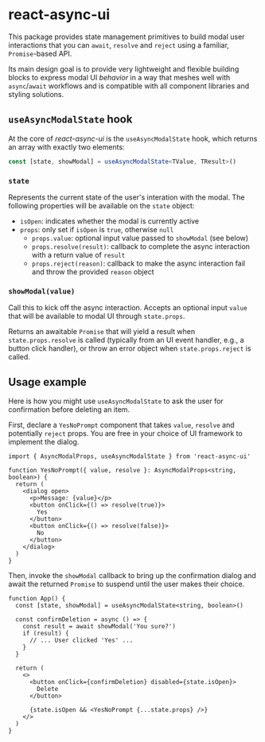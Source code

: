 # react-async-ui

This package provides state management primitives to build modal user interactions that you can `await`, `resolve` and `reject` using a familiar, `Promise`-based API.

Its main design goal is to provide very lightweight and flexible building blocks to express modal UI _behavior_ in a way that meshes well with `async`/`await` workflows and is compatible with all component libraries and styling solutions.

## `useAsyncModalState` hook

At the core of _react-async-ui_ is the `useAsyncModalState` hook, which returns an array with exactly two elements:

```ts
const [state, showModal] = useAsyncModalState<TValue, TResult>()
```

### `state`

Represents the current state of the user's interation with the modal. The following properties will be available on the `state` object:

- `isOpen`: indicates whether the modal is currently active
- `props`: only set if `isOpen` is `true`, otherwise `null`
  - `props.value`: optional input value passed to `showModal` (see below)
  - `props.resolve(result)`: callback to complete the async interaction with a return value of `result`
  - `props.reject(reason)`: callback to make the async interaction fail and throw the provided `reason` object

### `showModal(value)`

Call this to kick off the async interaction. Accepts an optional input `value` that will be available to modal UI through `state.props`.

Returns an awaitable `Promise` that will yield a result when `state.props.resolve` is called (typically from an UI event handler, e.g., a button click handler), or throw an error object when `state.props.reject` is called.

## Usage example

Here is how you might use `useAsyncModalState` to ask the user for confirmation before deleting an item.

First, declare a `YesNoPrompt` component that takes `value`, `resolve` and potentially `reject` props. You are free in your choice of UI framework to implement the dialog.

```tsx
import { AsyncModalProps, useAsyncModalState } from 'react-async-ui'

function YesNoPrompt({ value, resolve }: AsyncModalProps<string, boolean>) {
  return (
    <dialog open>
      <p>Message: {value}</p>
      <button onClick={() => resolve(true)}>
        Yes
      </button>
      <button onClick={() => resolve(false)}>
        No
      </button>
    </dialog>
  )
}
```

Then, invoke the `showModal` callback to bring up the confirmation dialog and await the returned `Promise` to suspend until the user makes their choice.

```tsx
function App() {
  const [state, showModal] = useAsyncModalState<string, boolean>()

  const confirmDeletion = async () => {
    const result = await showModal('You sure?')
    if (result) {
      // ... User clicked 'Yes' ...
    }
  }

  return (
    <>
      <button onClick={confirmDeletion} disabled={state.isOpen}>
        Delete
      </button>

      {state.isOpen && <YesNoPrompt {...state.props} />}
    </>
  )
}
```
